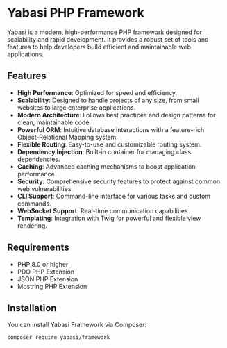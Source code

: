 # Yabasi PHP Framework

Yabasi is a modern, high-performance PHP framework designed for scalability and rapid development. It provides a robust set of tools and features to help developers build efficient and maintainable web applications.

## Features

- **High Performance**: Optimized for speed and efficiency.
- **Scalability**: Designed to handle projects of any size, from small websites to large enterprise applications.
- **Modern Architecture**: Follows best practices and design patterns for clean, maintainable code.
- **Powerful ORM**: Intuitive database interactions with a feature-rich Object-Relational Mapping system.
- **Flexible Routing**: Easy-to-use and customizable routing system.
- **Dependency Injection**: Built-in container for managing class dependencies.
- **Caching**: Advanced caching mechanisms to boost application performance.
- **Security**: Comprehensive security features to protect against common web vulnerabilities.
- **CLI Support**: Command-line interface for various tasks and custom commands.
- **WebSocket Support**: Real-time communication capabilities.
- **Templating**: Integration with Twig for powerful and flexible view rendering.

## Requirements

- PHP 8.0 or higher
- PDO PHP Extension
- JSON PHP Extension
- Mbstring PHP Extension

## Installation

You can install Yabasi Framework via Composer:

```bash
composer require yabasi/framework